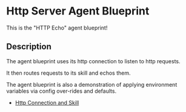 # Http Server Agent Blueprint

This is the "HTTP Echo" agent blueprint!

## Description

The agent blueprint uses its http connection to listen to http requests.

It then routes requests to its skill and echos them.

The agent blueprint is also a demonstration of applying environment variables via config over-rides and defaults.

* <a href="https://stack.olas.network/open-aea/http-connection-and-skill/" target="_blank">Http Connection and Skill</a>
